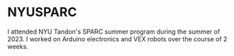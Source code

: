 # NYUSPARC
I attended NYU Tandon's SPARC summer program during the summer of 2023. I worked on Arduino electronics and VEX robots over the course of 2 weeks.
